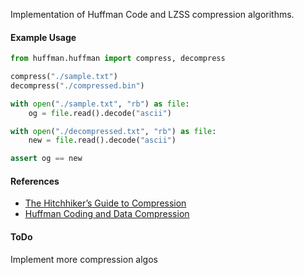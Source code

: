 
Implementation of Huffman Code and LZSS compression algorithms.

#### Example Usage
```python
from huffman.huffman import compress, decompress

compress("./sample.txt")
decompress("./compressed.bin")

with open("./sample.txt", "rb") as file:
    og = file.read().decode("ascii")

with open("./decompressed.txt", "rb") as file:
    new = file.read().decode("ascii")

assert og == new
```

#### References
*  [The Hitchhiker’s Guide to Compression](https://go-compression.github.io/)
* [Huffman Coding and Data Compression](https://web.stanford.edu/class/archive/cs/cs106b/cs106b.1214/handouts/290%20Huffman%20Coding.pdf)

#### ToDo
Implement more compression algos
